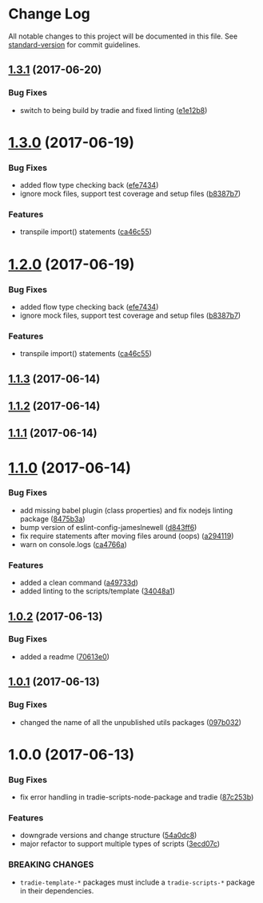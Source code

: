 # Change Log

All notable changes to this project will be documented in this file.
See [standard-version](https://github.com/conventional-changelog/standard-version) for commit guidelines.

<a name="1.3.1"></a>
## [1.3.1](https://github.com/jameslnewell/tradie-v4/compare/tradie-template-node-package@1.3.0...tradie-template-node-package@1.3.1) (2017-06-20)


### Bug Fixes

* switch to being build by tradie and fixed linting ([e1e12b8](https://github.com/jameslnewell/tradie-v4/commit/e1e12b8))




<a name="1.3.0"></a>
# [1.3.0](https://github.com/jameslnewell/tradie-v4/compare/tradie-template-node-package@1.1.3...tradie-template-node-package@1.3.0) (2017-06-19)


### Bug Fixes

* added flow type checking back ([efe7434](https://github.com/jameslnewell/tradie-v4/commit/efe7434))
* ignore mock files, support test coverage and setup files ([b8387b7](https://github.com/jameslnewell/tradie-v4/commit/b8387b7))


### Features

* transpile import() statements ([ca46c55](https://github.com/jameslnewell/tradie-v4/commit/ca46c55))




<a name="1.2.0"></a>
# [1.2.0](https://github.com/jameslnewell/tradie-v4/compare/tradie-template-node-package@1.1.3...tradie-template-node-package@1.2.0) (2017-06-19)


### Bug Fixes

* added flow type checking back ([efe7434](https://github.com/jameslnewell/tradie-v4/commit/efe7434))
* ignore mock files, support test coverage and setup files ([b8387b7](https://github.com/jameslnewell/tradie-v4/commit/b8387b7))


### Features

* transpile import() statements ([ca46c55](https://github.com/jameslnewell/tradie-v4/commit/ca46c55))




<a name="1.1.3"></a>
## [1.1.3](https://github.com/jameslnewell/tradie-v4/compare/tradie-template-node-package@1.1.2...tradie-template-node-package@1.1.3) (2017-06-14)




<a name="1.1.2"></a>
## [1.1.2](https://github.com/jameslnewell/tradie-v4/compare/tradie-template-node-package@1.1.1...tradie-template-node-package@1.1.2) (2017-06-14)




<a name="1.1.1"></a>
## [1.1.1](https://github.com/jameslnewell/tradie-v4/compare/tradie-template-node-package@1.1.0...tradie-template-node-package@1.1.1) (2017-06-14)




<a name="1.1.0"></a>
# [1.1.0](https://github.com/jameslnewell/tradie-v4/compare/tradie-template-node-package@1.0.2...tradie-template-node-package@1.1.0) (2017-06-14)


### Bug Fixes

* add missing babel plugin (class properties) and fix nodejs linting package ([8475b3a](https://github.com/jameslnewell/tradie-v4/commit/8475b3a))
* bump version of eslint-config-jameslnewell ([d843ff6](https://github.com/jameslnewell/tradie-v4/commit/d843ff6))
* fix require statements after moving files around (oops) ([a294119](https://github.com/jameslnewell/tradie-v4/commit/a294119))
* warn on console.logs ([ca4766a](https://github.com/jameslnewell/tradie-v4/commit/ca4766a))


### Features

* added a clean command ([a49733d](https://github.com/jameslnewell/tradie-v4/commit/a49733d))
* added linting to the scripts/template ([34048a1](https://github.com/jameslnewell/tradie-v4/commit/34048a1))




<a name="1.0.2"></a>
## [1.0.2](https://github.com/jameslnewell/tradie-v4/compare/tradie-template-node-package@1.0.1...tradie-template-node-package@1.0.2) (2017-06-13)


### Bug Fixes

* added a readme ([70613e0](https://github.com/jameslnewell/tradie-v4/commit/70613e0))




<a name="1.0.1"></a>
## [1.0.1](https://github.com/jameslnewell/tradie-v4/compare/tradie-template-node-package@1.0.0...tradie-template-node-package@1.0.1) (2017-06-13)


### Bug Fixes

* changed the name of all the unpublished utils packages ([097b032](https://github.com/jameslnewell/tradie-v4/commit/097b032))




<a name="1.0.0"></a>
# 1.0.0 (2017-06-13)


### Bug Fixes

* fix error handling in tradie-scripts-node-package and tradie ([87c253b](https://github.com/jameslnewell/tradie-v4/commit/87c253b))


### Features

* downgrade versions and change structure ([54a0dc8](https://github.com/jameslnewell/tradie-v4/commit/54a0dc8))
* major refactor to support multiple types of scripts ([3ecd07c](https://github.com/jameslnewell/tradie-v4/commit/3ecd07c))


### BREAKING CHANGES

* `tradie-template-*` packages must include a `tradie-scripts-*` package in their dependencies.
